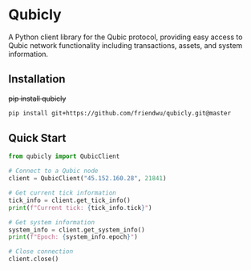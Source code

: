 # Qubicly

A Python client library for the Qubic protocol, providing easy access to Qubic network functionality including transactions, assets, and system information.

## Installation

~~pip install qubicly~~

```bash
pip install git+https://github.com/friendwu/qubicly.git@master

```

## Quick Start

```python
from qubicly import QubicClient

# Connect to a Qubic node
client = QubicClient("45.152.160.28", 21841)

# Get current tick information
tick_info = client.get_tick_info()
print(f"Current tick: {tick_info.tick}")

# Get system information
system_info = client.get_system_info()
print(f"Epoch: {system_info.epoch}")

# Close connection
client.close()
```
